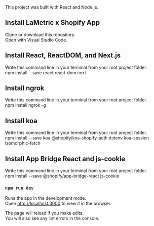 This project was built with React and Node.js.

## Install LaMetric x Shopify App

Clone or download this repository.<br />
Open with Visual Studio Code.

## Install React, ReactDOM, and Next.js

Write this command line in your terminal from your root project folder.<br />
npm install --save react react-dom next

## Install ngrok

Write this command line in your terminal from your root project folder.<br />
npm install ngrok -g

## Install koa

Write this command line in your terminal from your root project folder.<br />
npm install --save koa @shopify/koa-shopify-auth dotenv koa-session isomorphic-fetch

## Install App Bridge React and js-cookie

Write this command line in your terminal from your root project folder.<br />
npm install --save @shopify/app-bridge-react js-cookie

### `npm run dev`

Runs the app in the development mode.<br />
Open [http://localhost:3000](http://localhost:3000) to view it in the browser.

The page will reload if you make edits.<br />
You will also see any lint errors in the console.